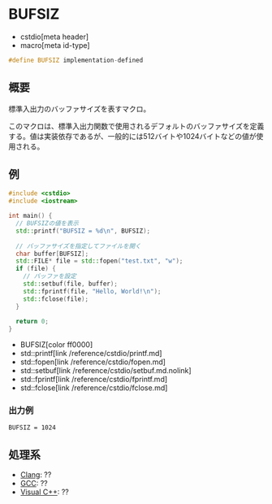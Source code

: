 # BUFSIZ
* cstdio[meta header]
* macro[meta id-type]

```cpp
#define BUFSIZ implementation-defined
```

## 概要
標準入出力のバッファサイズを表すマクロ。

このマクロは、標準入出力関数で使用されるデフォルトのバッファサイズを定義する。値は実装依存であるが、一般的には512バイトや1024バイトなどの値が使用される。

## 例
```cpp example
#include <cstdio>
#include <iostream>

int main() {
  // BUFSIZの値を表示
  std::printf("BUFSIZ = %d\n", BUFSIZ);
  
  // バッファサイズを指定してファイルを開く
  char buffer[BUFSIZ];
  std::FILE* file = std::fopen("test.txt", "w");
  if (file) {
    // バッファを設定
    std::setbuf(file, buffer);
    std::fprintf(file, "Hello, World!\n");
    std::fclose(file);
  }
  
  return 0;
}
```
* BUFSIZ[color ff0000]
* std::printf[link /reference/cstdio/printf.md]
* std::fopen[link /reference/cstdio/fopen.md]
* std::setbuf[link /reference/cstdio/setbuf.md.nolink]
* std::fprintf[link /reference/cstdio/fprintf.md]
* std::fclose[link /reference/cstdio/fclose.md]

### 出力例
```
BUFSIZ = 1024
```

## 処理系

- [Clang](/implementation.md#clang): ??
- [GCC](/implementation.md#gcc): ??
- [Visual C++](/implementation.md#visual_cpp): ??

